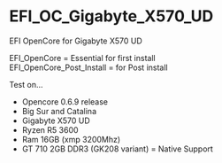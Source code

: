 # EFI_OC_Gigabyte_X570_UD
EFI OpenCore for Gigabyte X570 UD

EFI_OpenCore = Essential for first install  
EFI_OpenCore_Post_Install = for Post install

Test on...
- Opencore 0.6.9 release
- Big Sur and Catalina
- Gigabyte X570 UD
- Ryzen R5 3600
- Ram 16GB (xmp 3200Mhz)
- GT 710 2GB DDR3 (GK208 variant) = Native Support
